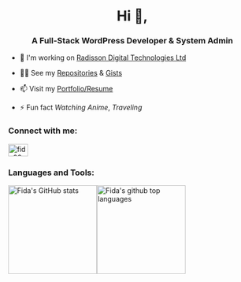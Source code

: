 <h1 align="center">Hi 👋,</h1>
<h3 align="center">A Full-Stack WordPress Developer & System Admin</h3>

- 🔭 I'm working on [Radisson Digital Technologies Ltd](https://radissonbd.com/)

- 👨‍💻 See my  [Repositories](https://github.com/fida02?tab=repositories) & [Gists](https://gist.github.com/fida02)

- 📫 Visit my [Portfolio/Resume](https://fida.dev)

- ⚡ Fun fact *Watching Anime*, *Traveling*

<h3 align="left">Connect with me:</h3>
<p align="left">
<a href="https://www.linkedin.com/in/fida02/" target="blank"><img align="center" src="https://raw.githubusercontent.com/rahuldkjain/github-profile-readme-generator/master/src/images/icons/Social/linked-in-alt.svg" alt="fida02" height="25" width="40" /></a>
</p>

<h3 align="left">Languages and Tools:</h3>

<a href="https://github.com/fida02">
  <img height="180em" src="https://github-readme-stats.vercel.app/api?username=fida02&count_private=true&show_icons=true&theme=dracula&include_all_commits=true" alt="Fida's GitHub stats" style="max-width:50% !important;float:left;" />
  <img height="180em" src="https://github-readme-stats.vercel.app/api/top-langs/?username=fida02&theme=dracula&layout=compact" alt="Fida's github top languages" style="max-width:50% !important;" />
</a>
